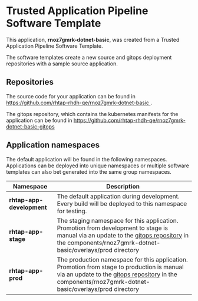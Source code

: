 # Trusted Application Pipeline Software Template

This application, **rnoz7gmrk-dotnet-basic**, was created from a Trusted Application Pipeline Software Template.

The software templates create a new source and gitops deployment repositories with a sample source application. 

## Repositories

The source code for your application can be found in [https://github.com/rhtap-rhdh-qe/rnoz7gmrk-dotnet-basic ](https://github.com/rhtap-rhdh-qe/rnoz7gmrk-dotnet-basic ).
 
The gitops repository, which contains the kubernetes manifests for the application can be found in 
[https://github.com/rhtap-rhdh-qe/rnoz7gmrk-dotnet-basic-gitops ](https://github.com/rhtap-rhdh-qe/rnoz7gmrk-dotnet-basic-gitops ) 

## Application namespaces 

The default application will be found in the following namespaces. Applications can be deployed into unique namespaces or multiple software templates can also bet generated into the same group namespaces.  

|  Namespace   |  Description   |  
| -------- | -------- |   
| **rhtap-app-development** | The default application during development. Every build will be deployed to this namespace for testing. | 
| **rhtap-app-stage** | The staging namespace for this application. Promotion from development to stage is manual via an update to the [gitops repository](https://github.com/rhtap-rhdh-qe/rnoz7gmrk-dotnet-basic-gitops ) in the components/rnoz7gmrk-dotnet-basic/overlays/prod directory |  
| **rhtap-app-prod** | The production namespace for this application. Promotion from stage to production is manual via an update to the [gitops repository](https://github.com/rhtap-rhdh-qe/rnoz7gmrk-dotnet-basic-gitops ) in the components/rnoz7gmrk-dotnet-basic/overlays/prod directory | 